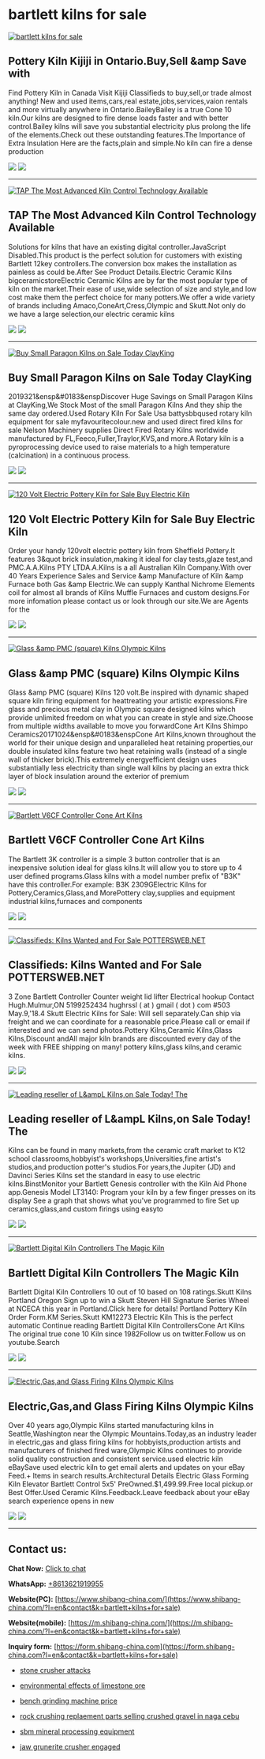 # bartlett kilns for sale

<a href="https://swt.shibang-china.com/?l=en&img&k=bartlett+kilns+for+sale" target="_blank">![bartlett kilns for sale](http://static.shibang-china.com/all-800x300/1515.jpg)</a>

## Pottery Kiln Kijiji in Ontario.Buy,Sell &amp Save with
Find Pottery Kiln in Canada Visit Kijiji Classifieds to buy,sell,or trade almost anything! New and used items,cars,real estate,jobs,services,vaion rentals and more virtually anywhere in Ontario.BaileyBailey is a true Cone 10 kiln.Our kilns are designed to fire dense loads faster and with better control.Bailey kilns will save you substantial electricity plus prolong the life of the elements.Check out these outstanding features.The Importance of Extra Insulation Here are the facts,plain and simple.No kiln can fire a dense production


<a href="https://whatsapp.shibangsoft.com/WhatsApp.php" target="_blank" title="WhatsApp">![](http://static.shibang-china.com/icon/whatsapp.png)</a> <a href="https://swt.shibang-china.com/?l=en&icon&k=bartlett+kilns+for+sale" target="_blank">![](http://static.shibang-china.com/icon/chat-en.png)</a>

---

<a href="https://swt.shibang-china.com/?l=en&img&k=bartlett+kilns+for+sale" target="_blank">![TAP The Most Advanced Kiln Control Technology Available](http://static.shibang-china.com/all-800x300/68.jpg)</a>

## TAP The Most Advanced Kiln Control Technology Available
Solutions for kilns that have an existing digital controller.JavaScript Disabled.This product is the perfect solution for customers with existing Bartlett 12key controllers.The conversion box makes the installation as painless as could be.After See Product Details.Electric Ceramic Kilns bigceramicstoreElectric Ceramic Kilns are by far the most popular type of kiln on the market.Their ease of use,wide selection of size and style,and low cost make them the perfect choice for many potters.We offer a wide variety of brands including Amaco,ConeArt,Cress,Olympic and Skutt.Not only do we have a large selection,our electric ceramic kilns


<a href="https://whatsapp.shibangsoft.com/WhatsApp.php" target="_blank" title="WhatsApp">![](http://static.shibang-china.com/icon/whatsapp.png)</a> <a href="https://swt.shibang-china.com/?l=en&icon&k=bartlett+kilns+for+sale" target="_blank">![](http://static.shibang-china.com/icon/chat-en.png)</a>

---

<a href="https://swt.shibang-china.com/?l=en&img&k=bartlett+kilns+for+sale" target="_blank">![Buy Small Paragon Kilns on Sale Today ClayKing](http://static.shibang-china.com/all-800x300/1270.jpg)</a>

## Buy Small Paragon Kilns on Sale Today ClayKing
2019321&ensp&#0183&enspDiscover Huge Savings on Small Paragon Kilns at ClayKing,We Stock Most of the small Paragon Kilns And they ship the same day ordered.Used Rotary Kiln For Sale Usa battysbbqused rotary kiln equipment for sale myfavouritecolour.new and used direct fired kilns for sale Nelson Machinery supplies Direct Fired Rotary Kilns worldwide manufactured by FL,Feeco,Fuller,Traylor,KVS,and more.A Rotary kiln is a pyroprocessing device used to raise materials to a high temperature (calcination) in a continuous process.


<a href="https://whatsapp.shibangsoft.com/WhatsApp.php" target="_blank" title="WhatsApp">![](http://static.shibang-china.com/icon/whatsapp.png)</a> <a href="https://swt.shibang-china.com/?l=en&icon&k=bartlett+kilns+for+sale" target="_blank">![](http://static.shibang-china.com/icon/chat-en.png)</a>

---

<a href="https://swt.shibang-china.com/?l=en&img&k=bartlett+kilns+for+sale" target="_blank">![120 Volt Electric Pottery Kiln for Sale Buy Electric Kiln](http://static.shibang-china.com/all-800x300/1205.jpg)</a>

## 120 Volt Electric Pottery Kiln for Sale Buy Electric Kiln
Order your handy 120volt electric pottery kiln from Sheffield Pottery.It features 3&quot brick insulation,making it ideal for clay tests,glaze test,and PMC.A.A.Kilns PTY LTDA.A.Kilns is a all Australian Kiln Company.With over 40 Years Experience Sales and Service &amp Manufacture of Kiln &amp Furnace both Gas &amp Electric.We can supply Kanthal Nichrome Elements coil for almost all brands of Kilns Muffle Furnaces and custom designs.For more infomation please contact us or look through our site.We are Agents for the


<a href="https://whatsapp.shibangsoft.com/WhatsApp.php" target="_blank" title="WhatsApp">![](http://static.shibang-china.com/icon/whatsapp.png)</a> <a href="https://swt.shibang-china.com/?l=en&icon&k=bartlett+kilns+for+sale" target="_blank">![](http://static.shibang-china.com/icon/chat-en.png)</a>

---

<a href="https://swt.shibang-china.com/?l=en&img&k=bartlett+kilns+for+sale" target="_blank">![Glass &amp PMC (square) Kilns Olympic Kilns](http://static.shibang-china.com/all-800x300/720.jpg)</a>

## Glass &amp PMC (square) Kilns Olympic Kilns
Glass &amp PMC (square) Kilns 120 volt.Be inspired with dynamic shaped square kiln firing equipment for heattreating your artistic expressions.Fire glass and precious metal clay in Olympic square designed kilns which provide unlimited freedom on what you can create in style and size.Choose from multiple widths available to move you forwardCone Art Kilns Shimpo Ceramics20171024&ensp&#0183&enspCone Art Kilns,known throughout the world for their unique design and unparalleled heat retaining properties,our double insulated kilns feature two heat retaining walls (instead of a single wall of thicker brick).This extremely energyefficient design uses substantially less electricity than single wall kilns by placing an extra thick layer of block insulation around the exterior of premium


<a href="https://whatsapp.shibangsoft.com/WhatsApp.php" target="_blank" title="WhatsApp">![](http://static.shibang-china.com/icon/whatsapp.png)</a> <a href="https://swt.shibang-china.com/?l=en&icon&k=bartlett+kilns+for+sale" target="_blank">![](http://static.shibang-china.com/icon/chat-en.png)</a>

---

<a href="https://swt.shibang-china.com/?l=en&img&k=bartlett+kilns+for+sale" target="_blank">![Bartlett V6CF Controller Cone Art Kilns](http://static.shibang-china.com/all-800x300/1369.jpg)</a>

## Bartlett V6CF Controller Cone Art Kilns
The Bartlett 3K controller is a simple 3 button controller that is an inexpensive solution ideal for glass kilns.It will allow you to store up to 4 user defined programs.Glass kilns with a model number prefix of "B3K" have this controller.For example: B3K 2309GElectric Kilns for Pottery,Ceramics,Glass,and MorePottery clay,supplies and equipment industrial kilns,furnaces and components


<a href="https://whatsapp.shibangsoft.com/WhatsApp.php" target="_blank" title="WhatsApp">![](http://static.shibang-china.com/icon/whatsapp.png)</a> <a href="https://swt.shibang-china.com/?l=en&icon&k=bartlett+kilns+for+sale" target="_blank">![](http://static.shibang-china.com/icon/chat-en.png)</a>

---

<a href="https://swt.shibang-china.com/?l=en&img&k=bartlett+kilns+for+sale" target="_blank">![Classifieds: Kilns Wanted and For Sale POTTERSWEB.NET](http://static.shibang-china.com/all-800x300/513.jpg)</a>

## Classifieds: Kilns Wanted and For Sale POTTERSWEB.NET
3 Zone Bartlett Controller Counter weight lid lifter Electrical hookup Contact Hugh.Mulmur,ON 5199252434 hughrssl ( at ) gmail ( dot ) com #503 May.9,'18.4 Skutt Electric Kilns for Sale: Will sell separately.Can ship via freight and we can coordinate for a reasonable price.Please call or email if interested and we can send photos.Pottery Kilns,Ceramic Kilns,Glass Kilns,Discount andAll major kiln brands are discounted every day of the week with FREE shipping on many! pottery kilns,glass kilns,and ceramic kilns.


<a href="https://whatsapp.shibangsoft.com/WhatsApp.php" target="_blank" title="WhatsApp">![](http://static.shibang-china.com/icon/whatsapp.png)</a> <a href="https://swt.shibang-china.com/?l=en&icon&k=bartlett+kilns+for+sale" target="_blank">![](http://static.shibang-china.com/icon/chat-en.png)</a>

---

<a href="https://swt.shibang-china.com/?l=en&img&k=bartlett+kilns+for+sale" target="_blank">![Leading reseller of L&ampL Kilns,on Sale Today! The](http://static.shibang-china.com/all-800x300/827.jpg)</a>

## Leading reseller of L&ampL Kilns,on Sale Today! The
Kilns can be found in many markets,from the ceramic craft market to K12 school classrooms,hobbyist's workshops,Universities,fine artist's studios,and production potter's studios.For years,the Jupiter (JD) and Davinci Series Kilns set the standard in easy to use electric kilns.BinstMonitor your Bartlett Genesis controller with the Kiln Aid Phone app.Genesis Model LT3140: Program your kiln by a few finger presses on its display See a graph that shows what you've programmed to fire Set up ceramics,glass,and custom firings using easyto


<a href="https://whatsapp.shibangsoft.com/WhatsApp.php" target="_blank" title="WhatsApp">![](http://static.shibang-china.com/icon/whatsapp.png)</a> <a href="https://swt.shibang-china.com/?l=en&icon&k=bartlett+kilns+for+sale" target="_blank">![](http://static.shibang-china.com/icon/chat-en.png)</a>

---

<a href="https://swt.shibang-china.com/?l=en&img&k=bartlett+kilns+for+sale" target="_blank">![Bartlett Digital Kiln Controllers The Magic Kiln](http://static.shibang-china.com/all-800x300/559.jpg)</a>

## Bartlett Digital Kiln Controllers The Magic Kiln
Bartlett Digital Kiln Controllers 10 out of 10 based on 108 ratings.Skutt Kilns Portland Oregon Sign up to win a Skutt Steven Hill Signature Series Wheel at NCECA this year in Portland.Click here for details! Portland Pottery Kiln Order Form.KM Series.Skutt KM12273 Electric Kiln This is the perfect automatic Continue reading Bartlett Digital Kiln ControllersCone Art Kilns The original true cone 10 Kiln since 1982Follow us on twitter.Follow us on youtube.Search


<a href="https://whatsapp.shibangsoft.com/WhatsApp.php" target="_blank" title="WhatsApp">![](http://static.shibang-china.com/icon/whatsapp.png)</a> <a href="https://swt.shibang-china.com/?l=en&icon&k=bartlett+kilns+for+sale" target="_blank">![](http://static.shibang-china.com/icon/chat-en.png)</a>

---

<a href="https://swt.shibang-china.com/?l=en&img&k=bartlett+kilns+for+sale" target="_blank">![Electric,Gas,and Glass Firing Kilns Olympic Kilns](http://static.shibang-china.com/all-800x300/906.jpg)</a>

## Electric,Gas,and Glass Firing Kilns Olympic Kilns
Over 40 years ago,Olympic Kilns started manufacturing kilns in Seattle,Washington near the Olympic Mountains.Today,as an industry leader in electric,gas and glass firing kilns for hobbyists,production artists and manufacturers of finished fired ware,Olympic Kilns continues to provide solid quality construction and consistent service.used electric kiln eBaySave used electric kiln to get email alerts and updates on your eBay Feed.+ Items in search results.Architectural Details Electric Glass Forming Kiln Elevator Bartlett Control 5x5' PreOwned.$1,499.99.Free local pickup.or Best Offer.Used Ceramic Kilns.Feedback.Leave feedback about your eBay search experience opens in new


<a href="https://whatsapp.shibangsoft.com/WhatsApp.php" target="_blank" title="WhatsApp">![](http://static.shibang-china.com/icon/whatsapp.png)</a> <a href="https://swt.shibang-china.com/?l=en&icon&k=bartlett+kilns+for+sale" target="_blank">![](http://static.shibang-china.com/icon/chat-en.png)</a>

---
## Contact us:

**Chat Now:** [Click to chat](https://swt.shibang-china.com?l=en&contact&k=bartlett+kilns+for+sale)

**WhatsApp:**  [+8613621919955](https://whatsapp.shibangsoft.com/WhatsApp.php)

**Website(PC):** [https://www.shibang-china.com/](https://www.shibang-china.com/?l=en&contact&k=bartlett+kilns+for+sale)

**Website(mobile):** [https://m.shibang-china.com/](https://m.shibang-china.com/?l=en&contact&k=bartlett+kilns+for+sale)

**Inquiry form:** [https://form.shibang-china.com](https://form.shibang-china.com?l=en&contact&k=bartlett+kilns+for+sale)

* [stone crusher attacks](../118/stone%20crusher%20attacks.md)

* [environmental effects of limestone ore](../120/environmental%20effects%20of%20limestone%20ore.md)

* [bench grinding machine price](../120/bench%20grinding%20machine%20price.md)

* [rock crushing replaement parts selling crushed gravel in naga cebu](../112/rock%20crushing%20replaement%20parts%20selling%20crushed%20gravel%20in%20naga%20cebu.md)

* [sbm mineral processing equipment](../115/sbm%20mineral%20processing%20equipment.md)

* [jaw grunerite crusher engaged](../125/jaw%20grunerite%20crusher%20engaged.md)